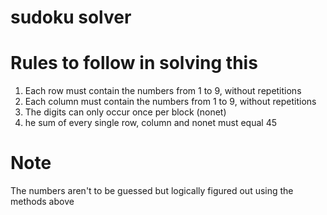 # sudoku solver

# Rules to follow in solving this
1. Each row must contain the numbers from 1 to 9, without repetitions
2. Each column must contain the numbers from 1 to 9, without repetitions
3. The digits can only occur once per block (nonet)
4. he sum of every single row, column and nonet must equal 45

# Note
The numbers aren't to be guessed but logically figured out using the methods above